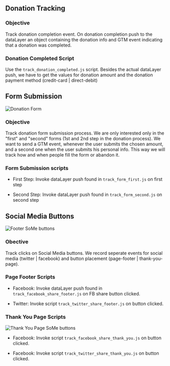 ## Donation Tracking

### Objective

Track donation completion event. On donation completion push to the dataLayer an object containing the donation info and GTM event indicating that a donation was completed.

### Donation Completed Script

Use the `track_donation_completed.js` script. Besides the actual dataLayer push, we have to get the values for donation amount and the donation payment method (credit-card | direct-debit)

## Form Submission
![Donation Form](http://i.imgur.com/7QnY0Zh.png)
### Objective

Track donation form submission process. We are only interested only in the "first" and "second" forms (1st and 2nd step in the donation process). We want to send a GTM event, whenever the user submits the chosen amount, and a second one when the user submits his personal info. This way we will track how and when people fill the form or abandon it.

### Form Submission scripts

* First Step: Invoke dataLayer push found in `track_form_first.js` on first step

* Second Step: Invoke dataLayer push found in `track_form_second.js` on second step

## Social Media Buttons
![Footer SoMe buttons](http://i.imgur.com/qhVDSeI.png)
### Obective

Track clicks on Social Media buttons. We record seperate events for social media (twitter | facebook) and button placement (page-footer | thank-you-page).

### Page Footer Scripts

* Facebook: Invoke dataLayer push found in `track_facebook_share_footer.js` on FB share button clicked.

* Twitter: Invoke script `track_twitter_share_footer.js` on button clicked.

### Thank You Page Scripts

![Thank You Page SoMe buttons](http://insert-png-url.here/img.png)

* Facebook: Invoke script `track_facebook_share_thank_you.js` on button clicked.

* Facebook: Invoke script `track_twitter_share_thank_you.js` on button clicked.

